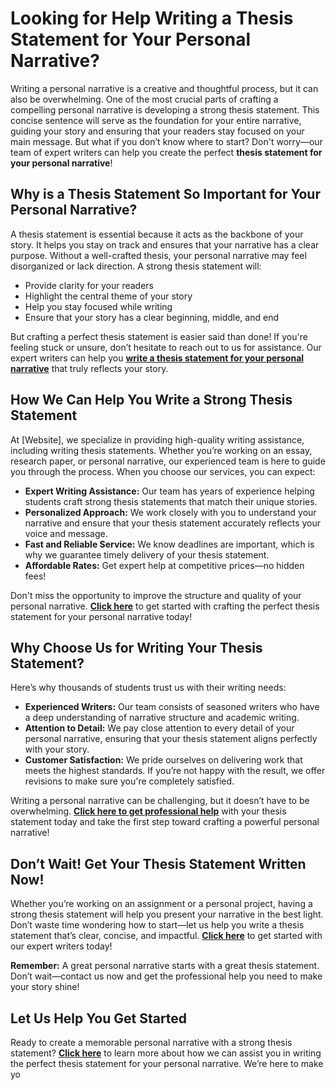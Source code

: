 # Looking for Help Writing a Thesis Statement for Your Personal Narrative?

Writing a personal narrative is a creative and thoughtful process, but it can also be overwhelming. One of the most crucial parts of crafting a compelling personal narrative is developing a strong thesis statement. This concise sentence will serve as the foundation for your entire narrative, guiding your story and ensuring that your readers stay focused on your main message. But what if you don’t know where to start? Don't worry—our team of expert writers can help you create the perfect **thesis statement for your personal narrative**!

## Why is a Thesis Statement So Important for Your Personal Narrative?

A thesis statement is essential because it acts as the backbone of your story. It helps you stay on track and ensures that your narrative has a clear purpose. Without a well-crafted thesis, your personal narrative may feel disorganized or lack direction. A strong thesis statement will:

- Provide clarity for your readers
- Highlight the central theme of your story
- Help you stay focused while writing
- Ensure that your story has a clear beginning, middle, and end

But crafting a perfect thesis statement is easier said than done! If you're feeling stuck or unsure, don’t hesitate to reach out to us for assistance. Our expert writers can help you **[write a thesis statement for your personal narrative](https://tinyurl.com/topessay?keyword=write+a+thesis+statement+for+your+personal+narrative)** that truly reflects your story.

## How We Can Help You Write a Strong Thesis Statement

At [Website], we specialize in providing high-quality writing assistance, including writing thesis statements. Whether you’re working on an essay, research paper, or personal narrative, our experienced team is here to guide you through the process. When you choose our services, you can expect:

- **Expert Writing Assistance:** Our team has years of experience helping students craft strong thesis statements that match their unique stories.
- **Personalized Approach:** We work closely with you to understand your narrative and ensure that your thesis statement accurately reflects your voice and message.
- **Fast and Reliable Service:** We know deadlines are important, which is why we guarantee timely delivery of your thesis statement.
- **Affordable Rates:** Get expert help at competitive prices—no hidden fees!

Don't miss the opportunity to improve the structure and quality of your personal narrative. **[Click here](https://tinyurl.com/topessay?keyword=write+a+thesis+statement+for+your+personal+narrative)** to get started with crafting the perfect thesis statement for your personal narrative today!

## Why Choose Us for Writing Your Thesis Statement?

Here’s why thousands of students trust us with their writing needs:

- **Experienced Writers:** Our team consists of seasoned writers who have a deep understanding of narrative structure and academic writing. 
- **Attention to Detail:** We pay close attention to every detail of your personal narrative, ensuring that your thesis statement aligns perfectly with your story.
- **Customer Satisfaction:** We pride ourselves on delivering work that meets the highest standards. If you’re not happy with the result, we offer revisions to make sure you're completely satisfied.

Writing a personal narrative can be challenging, but it doesn’t have to be overwhelming. **[Click here to get professional help](https://tinyurl.com/topessay?keyword=write+a+thesis+statement+for+your+personal+narrative)** with your thesis statement today and take the first step toward crafting a powerful personal narrative!

## Don’t Wait! Get Your Thesis Statement Written Now!

Whether you’re working on an assignment or a personal project, having a strong thesis statement will help you present your narrative in the best light. Don’t waste time wondering how to start—let us help you write a thesis statement that’s clear, concise, and impactful. **[Click here](https://tinyurl.com/topessay?keyword=write+a+thesis+statement+for+your+personal+narrative)** to get started with our expert writers today!

**Remember:** A great personal narrative starts with a great thesis statement. Don’t wait—contact us now and get the professional help you need to make your story shine!

## Let Us Help You Get Started

Ready to create a memorable personal narrative with a strong thesis statement? **[Click here](https://tinyurl.com/topessay?keyword=write+a+thesis+statement+for+your+personal+narrative)** to learn more about how we can assist you in writing the perfect thesis statement for your personal narrative. We’re here to make yo
